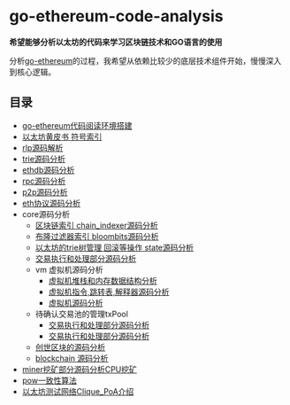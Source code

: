 # go-ethereum-code-analysis

**希望能够分析以太坊的代码来学习区块链技术和GO语言的使用**

分析[go-ethereum](https://github.com/ethereum/go-ethereum)的过程，我希望从依赖比较少的底层技术组件开始，慢慢深入到核心逻辑。

## 目录

- [go-ethereum代码阅读环境搭建](./go-ethereum源码阅读环境搭建.md)
- [以太坊黄皮书 符号索引](a黄皮书里面出现的所有的符号索引.md)
- [rlp源码解析](./rlp-源码解析.md)
- [trie源码分析](./trie-源码分析.md)
- [ethdb源码分析](./ethdb源码分析.md)
- [rpc源码分析](./rpc-源码分析.md)
- [p2p源码分析](./p2p源码分析.md)
- [eth协议源码分析](./eth源码分析.md)
- core源码分析
  - [区块链索引 chain_indexer源码分析](./core-chain_indexer源码解析.md)
  - [布隆过滤器索引 bloombits源码分析](./core-bloombits源码分析.md)
  - [以太坊的trie树管理 回滚等操作 state源码分析](./core-state源码分析.md)
  - [交易执行和处理部分源码分析](./core-state-process源码分析.md)
  - vm 虚拟机源码分析
    - [虚拟机堆栈和内存数据结构分析](./core-vm-stack-memory源码分析.md)
    - [虚拟机指令,跳转表,解释器源码分析](./core-vm-jumptable-instruction.md)
    - [虚拟机源码分析](./core-vm源码分析.md)
  - 待确认交易池的管理txPool
    - [交易执行和处理部分源码分析](./core-txlist交易池的一些数据结构源码分析.md)
    - [交易执行和处理部分源码分析](./core-txpool交易池源码分析.md)
  - [创世区块的源码分析](./core-genesis创世区块源码分析.md)
  - [blockchain 源码分析](./core-blockchain源码分析.md)
- [miner挖矿部分源码分析CPU挖矿](./miner挖矿部分源码分析CPU挖矿.md)
- [pow一致性算法](./pow一致性算法.md)
- [以太坊测试网络Clique_PoA介绍](./以太坊测试网络Clique_PoA介绍.md)
